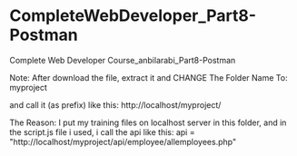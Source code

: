 # CompleteWebDeveloper_Part8-Postman
Complete Web Developer Course_anbilarabi_Part8-Postman

Note: After download the file, extract it and CHANGE The Folder Name To: myproject

and call it (as prefix) like this: 
http://localhost/myproject/

The Reason: I put my training files on localhost server in this folder,
and in the script.js file i used, i call the api like this:
api = "http://localhost/myproject/api/employee/allemployees.php"
